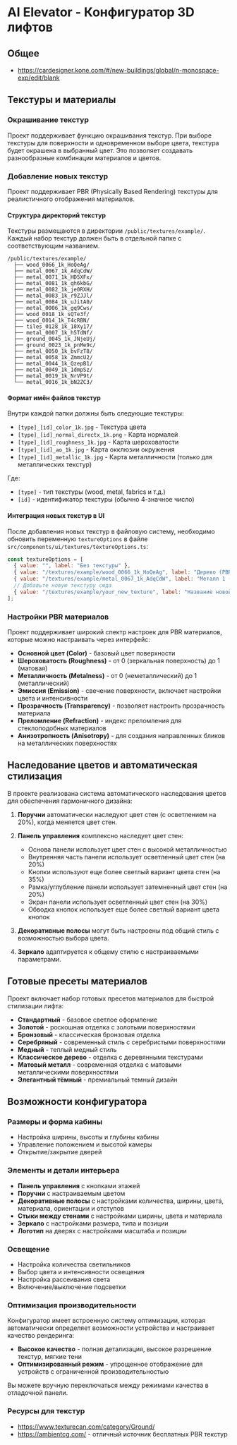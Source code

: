 # AI Elevator - Конфигуратор 3D лифтов
## Общее
- https://cardesigner.kone.com/#/new-buildings/global/n-monospace-exp/edit/blank

## Текстуры и материалы

### Окрашивание текстур

Проект поддерживает функцию окрашивания текстур. При выборе текстуры для поверхности и одновременном выборе цвета, текстура будет окрашена в выбранный цвет. Это позволяет создавать разнообразные комбинации материалов и цветов.

### Добавление новых текстур

Проект поддерживает PBR (Physically Based Rendering) текстуры для реалистичного отображения материалов.

#### Структура директорий текстур

Текстуры размещаются в директории `/public/textures/example/`. Каждый набор текстур должен быть в отдельной папке с соответствующим названием.

```
/public/textures/example/
  ├── wood_0066_1k_HoQeAg/
  ├── metal_0067_1k_AdqCdW/
  ├── metal_0071_1k_HD5XFx/
  ├── metal_0081_1k_qh6kbG/
  ├── metal_0082_1k_je0RXH/
  ├── metal_0083_1k_r9ZJJl/
  ├── metal_0084_1k_uJitA0/
  ├── metal_0006_1k_gq9Cws/
  ├── wood_0018_1k_sQTe3f/
  ├── wood_0014_1k_T4cRBN/
  ├── tiles_0128_1k_18Xy17/
  ├── metal_0007_1k_h5TdNf/
  ├── ground_0045_1k_JNjeUj/
  ├── ground_0023_1k_pnMe9c/
  ├── metal_0050_1k_bvFzT8/
  ├── metal_0058_1k_ZmmcU2/
  ├── metal_0044_1k_QzepB1/
  ├── metal_0049_1k_1dmpSz/
  ├── metal_0019_1k_NrVP9t/
  └── metal_0016_1k_bN2ZC3/
```

#### Формат имён файлов текстур

Внутри каждой папки должны быть следующие текстуры:
- `[type]_[id]_color_1k.jpg` - Текстура цвета
- `[type]_[id]_normal_directx_1k.png` - Карта нормалей
- `[type]_[id]_roughness_1k.jpg` - Карта шероховатости
- `[type]_[id]_ao_1k.jpg` - Карта окклюзии окружения
- `[type]_[id]_metallic_1k.jpg` - Карта металличности (только для металлических текстур)

Где:
- `[type]` - тип текстуры (wood, metal, fabrics и т.д.)
- `[id]` - идентификатор текстуры (обычно 4-значное число)

#### Интеграция новых текстур в UI

После добавления новых текстур в файловую систему, необходимо обновить переменную `textureOptions` в файле `src/components/ui/textures/textureOptions.ts`:

```js
const textureOptions = [
  { value: "", label: "Без текстуры" },
  { value: "/textures/example/wood_0066_1k_HoQeAg", label: "Дерево (PBR)" },
  { value: "/textures/example/metal_0067_1k_AdqCdW", label: "Металл 1 (PBR)" },
  // Добавьте новую текстуру сюда
  { value: "/textures/example/your_new_texture", label: "Название новой текстуры" },
];
```

### Настройки PBR материалов

Проект поддерживает широкий спектр настроек для PBR материалов, которые можно настраивать через интерфейс:

- **Основной цвет (Color)** - базовый цвет поверхности
- **Шероховатость (Roughness)** - от 0 (зеркальная поверхность) до 1 (матовая)
- **Металличность (Metalness)** - от 0 (неметаллический) до 1 (металлический)
- **Эмиссия (Emission)** - свечение поверхности, включает настройки цвета и интенсивности
- **Прозрачность (Transparency)** - позволяет настроить прозрачность материала
- **Преломление (Refraction)** - индекс преломления для стеклоподобных материалов
- **Анизотропность (Anisotropy)** - для создания направленных бликов на металлических поверхностях

## Наследование цветов и автоматическая стилизация

В проекте реализована система автоматического наследования цветов для обеспечения гармоничного дизайна:

1. **Поручни** автоматически наследуют цвет стен (с осветлением на 20%), когда меняется цвет стен.

2. **Панель управления** комплексно наследует цвет стен:
   - Основа панели использует цвет стен с высокой металличностью
   - Внутренняя часть панели использует осветленный цвет стен (на 20%)
   - Кнопки используют еще более светлый вариант цвета стен (на 35%)
   - Рамка/углубление панели использует затемненный цвет стен (на 20%)
   - Экран панели использует осветленный цвет стен (на 30%)
   - Обводка кнопок использует еще более светлый вариант цвета кнопок

3. **Декоративные полосы** могут быть настроены под общий стиль с возможностью выбора цвета.

4. **Зеркало** адаптируется к общему стилю с настраиваемыми параметрами.

## Готовые пресеты материалов 

Проект включает набор готовых пресетов материалов для быстрой стилизации лифта:

- **Стандартный** - базовое светлое оформление
- **Золотой** - роскошная отделка с золотыми поверхностями
- **Бронзовый** - классическая бронзовая отделка
- **Серебряный** - современный стиль с серебристыми поверхностями
- **Медный** - теплый медный стиль
- **Классическое дерево** - отделка с деревянными текстурами
- **Матовый металл** - современная отделка с матовыми металлическими поверхностями
- **Элегантный тёмный** - премиальный темный дизайн

## Возможности конфигуратора

### Размеры и форма кабины
- Настройка ширины, высоты и глубины кабины
- Управление положением и высотой камеры
- Открытие/закрытие дверей

### Элементы и детали интерьера
- **Панель управления** с кнопками этажей
- **Поручни** с настраиваемым цветом
- **Декоративные полосы** с настройками количества, ширины, цвета, материала, ориентации и отступов
- **Стыки между стенами** с настройками ширины, цвета и материала
- **Зеркало** с настройками размера, типа и позиции
- **Логотип** на дверях с настройками масштаба и позиции

### Освещение
- Настройка количества светильников
- Выбор цвета и интенсивности освещения
- Настройка рассеивания света
- Включение/выключение подсветки

### Оптимизация производительности
Конфигуратор имеет встроенную систему оптимизации, которая автоматически определяет возможности устройства и настраивает качество рендеринга:

- **Высокое качество** - полная детализация, высокое разрешение текстур, мягкие тени
- **Оптимизированный режим** - упрощенное отображение для устройств с ограниченной производительностью

Вы можете вручную переключаться между режимами качества в отладочной панели.

### Ресурсы для текстур

- https://www.texturecan.com/category/Ground/
- https://ambientcg.com/ - отличный источник бесплатных PBR текстур